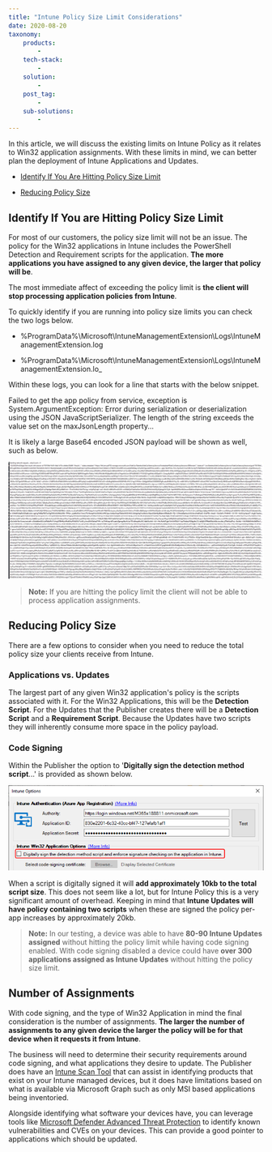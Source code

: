 ```yaml
---
title: "Intune Policy Size Limit Considerations"
date: 2020-08-20
taxonomy:
    products:
        - 
    tech-stack:
        - 
    solution:
        - 
    post_tag:
        - 
    sub-solutions:
        - 
---
```


In this article, we will discuss the existing limits on Intune Policy as it relates to Win32 application assignments. With these limits in mind, we can better plan the deployment of Intune Applications and Updates.

- [Identify If You Are Hitting Policy Size Limit](#topic1)

- [Reducing Policy Size](#topic2)

## Identify If You are Hitting Policy Size Limit

For most of our customers, the policy size limit will not be an issue. The policy for the Win32 applications in Intune includes the PowerShell Detection and Requirement scripts for the application. **The more applications you have assigned to any given device, the larger that policy will be**. 

The most immediate affect of exceeding the policy limit is **the client will stop processing application policies from Intune**.

To quickly identify if you are running into policy size limits you can check the two logs below.

- %ProgramData%\\Microsoft\\IntuneManagementExtension\\Logs\\IntuneManagementExtension.log

- %ProgramData%\\Microsoft\\IntuneManagementExtension\\Logs\\IntuneManagementExtension.lo\_

Within these logs, you can look for a line that starts with the below snippet.

Failed to get the app policy from service, exception is System.ArgumentException: Error during serialization or deserialization using the JSON JavaScriptSerializer. The length of the string exceeds the value set on the maxJsonLength property...

It is likely a large Base64 encoded JSON payload will be shown as well, such as below.

![JSON log snippet](/_images/RADmkscyOB.png "JSON log snippet")

> **Note:** If you are hitting the policy limit the client will not be able to process application assignments. 

## Reducing Policy Size

There are a few options to consider when you need to reduce the total policy size your clients receive from Intune. 

### Applications vs. Updates

The largest part of any given Win32 application's policy is the scripts associated with it. For the Win32 Applications, this will be the **Detection Script**. For the Updates that the Publisher creates there will be a **Detection Script** and a **Requirement Script**. Because the Updates have two scripts they will inherently consume more space in the policy payload. 

### Code Signing

Within the Publisher the option to '**Digitally sign the detection method script**...' is provided as shown below.

![](/_images/detection_method.png)

When a script is digitally signed it will **add approximately 10kb to the total script size**. This does not seem like a lot, but for Intune Policy this is a very significant amount of overhead. Keeping in mind that **Intune Updates will have policy containing two scripts** when these are signed the policy per-app increases by approximately 20kb. 

> **Note:** In our testing, a device was able to have **80-90 Intune Updates assigned** without hitting the policy limit while having code signing enabled. With code signing disabled a device could have **over 300 applications assigned as Intune Updates** without hitting the policy size limit.

## Number of Assignments

With code signing, and the type of Win32 Application in mind the final consideration is the number of assignments. **The larger the number of assignments to any given device the larger the policy will be for that device when it requests it from Intune**. 

The business will need to determine their security requirements around code signing, and what applications they desire to update. The Publisher does have an [Intune Scan Tool](https://patchmypc.com/scan-intune-for-supported-products) that can assist in identifying products that exist on your Intune managed devices, but it does have limitations based on what is available via Microsoft Graph such as only MSI based applications being inventoried. 

Alongside identifying what software your devices have, you can leverage tools like [Microsoft Defender Advanced Threat Protection](https://docs.microsoft.com/en-us/windows/security/threat-protection/microsoft-defender-atp/microsoft-defender-advanced-threat-protection) to identify known vulnerabilities and CVEs on your devices. This can provide a good pointer to applications which should be updated.